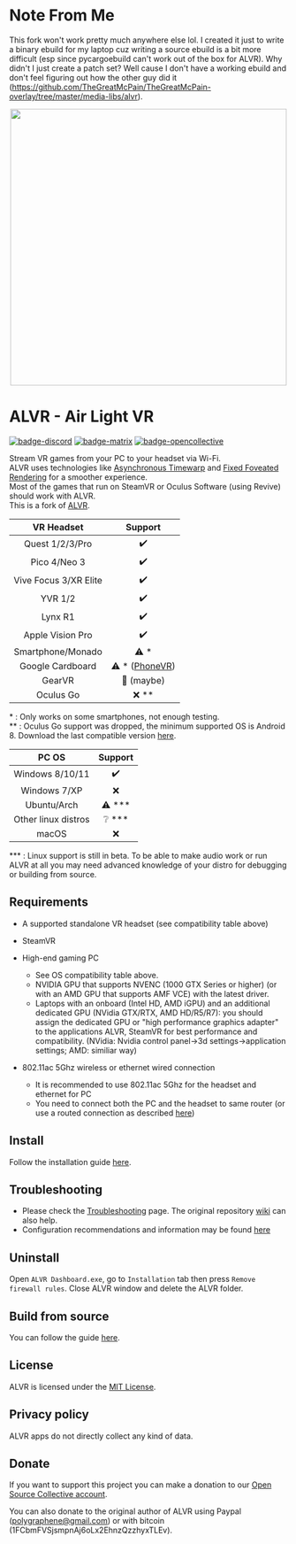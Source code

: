 # Note From Me

This fork won't work pretty much anywhere else lol. I created it just to write a binary ebuild for my laptop cuz writing a source ebuild is a bit more difficult (esp since pycargoebuild can't work out of the box for ALVR). Why didn't I just create a patch set? Well cause I don't have a working ebuild and don't feel figuring out how the other guy did it (https://github.com/TheGreatMcPain/TheGreatMcPain-overlay/tree/master/media-libs/alvr).

<p align="center"> <img width="500" src="resources/alvr_combined_logo_hq.png"/> </p>

# ALVR - Air Light VR

[![badge-discord][]][link-discord] [![badge-matrix][]][link-matrix] [![badge-opencollective][]][link-opencollective]

Stream VR games from your PC to your headset via Wi-Fi.  
ALVR uses technologies like [Asynchronous Timewarp](https://developer.oculus.com/documentation/native/android/mobile-timewarp-overview) and [Fixed Foveated Rendering](https://developer.oculus.com/documentation/native/android/mobile-ffr) for a smoother experience.  
Most of the games that run on SteamVR or Oculus Software (using Revive) should work with ALVR.  
This is a fork of [ALVR](https://github.com/polygraphene/ALVR).

|      VR Headset       |                                Support                                 |
| :-------------------: | :--------------------------------------------------------------------: |
|    Quest 1/2/3/Pro    |                           :heavy_check_mark:                           |
|     Pico 4/Neo 3      |                           :heavy_check_mark:                           |
| Vive Focus 3/XR Elite |                           :heavy_check_mark:                           |
|        YVR 1/2        |                           :heavy_check_mark:                           |
|        Lynx R1        |                           :heavy_check_mark:                           |
|   Apple Vision Pro    |                           :heavy_check_mark:                           |
|   Smartphone/Monado   |                              :warning: *                               |
|   Google Cardboard    | :warning: * ([PhoneVR](https://github.com/PhoneVR-Developers/PhoneVR)) |
|        GearVR         |                         :construction: (maybe)                         |
|       Oculus Go       |                                 :x: **                                 |

\* : Only works on some smartphones, not enough testing.  
\** : Oculus Go support was dropped, the minimum supported OS is Android 8. Download the last compatible version [here](https://github.com/alvr-org/ALVR/releases/tag/v18.2.3).

|        PC OS        |       Support       |
| :-----------------: | :-----------------: |
|   Windows 8/10/11   | :heavy_check_mark:  |
|    Windows 7/XP     |         :x:         |
|     Ubuntu/Arch     |    :warning: ***    |
| Other linux distros | :grey_question: *** |
|        macOS        |         :x:         |

\*** : Linux support is still in beta. To be able to make audio work or run ALVR at all you may need advanced knowledge of your distro for debugging or building from source.

## Requirements

-   A supported standalone VR headset (see compatibility table above)

-   SteamVR

-   High-end gaming PC
    -   See OS compatibility table above.
    -   NVIDIA GPU that supports NVENC (1000 GTX Series or higher) (or with an AMD GPU that supports AMF VCE) with the latest driver.
    -   Laptops with an onboard (Intel HD, AMD iGPU) and an additional dedicated GPU (NVidia GTX/RTX, AMD HD/R5/R7): you should assign the dedicated GPU or "high performance graphics adapter" to the applications ALVR, SteamVR for best performance and compatibility. (NVidia: Nvidia control panel->3d settings->application settings; AMD: similiar way)

-   802.11ac 5Ghz wireless or ethernet wired connection  
    -   It is recommended to use 802.11ac 5Ghz for the headset and ethernet for PC  
    -   You need to connect both the PC and the headset to same router (or use a routed connection as described [here](https://github.com/alvr-org/ALVR/wiki/ALVR-v14-and-Above))

## Install

Follow the installation guide [here](https://github.com/alvr-org/ALVR/wiki/Installation-guide).

## Troubleshooting

-   Please check the [Troubleshooting](https://github.com/alvr-org/ALVR/wiki/Troubleshooting) page. The original repository [wiki](https://github.com/polygraphene/ALVR/wiki/Troubleshooting) can also help.  
-   Configuration recommendations and information may be found [here](https://github.com/alvr-org/ALVR/wiki/PC)

## Uninstall

Open `ALVR Dashboard.exe`, go to `Installation` tab then press `Remove firewall rules`. Close ALVR window and delete the ALVR folder.

## Build from source

You can follow the guide [here](https://github.com/alvr-org/ALVR/wiki/Building-From-Source).

## License

ALVR is licensed under the [MIT License](LICENSE).

## Privacy policy

ALVR apps do not directly collect any kind of data.

## Donate

If you want to support this project you can make a donation to our [Open Source Collective account](https://opencollective.com/alvr).

You can also donate to the original author of ALVR using Paypal (polygraphene@gmail.com) or with bitcoin (1FCbmFVSjsmpnAj6oLx2EhnzQzzhyxTLEv).

[badge-discord]: https://img.shields.io/discord/720612397580025886?style=for-the-badge&logo=discord&color=5865F2 "Join us on Discord"
[link-discord]: https://discord.gg/ALVR
[badge-matrix]: https://img.shields.io/static/v1?label=chat&message=%23alvr&style=for-the-badge&logo=matrix&color=blueviolet "Join us on Matrix"
[link-matrix]: https://matrix.to/#/#alvr:ckie.dev?via=ckie.dev
[badge-opencollective]: https://img.shields.io/opencollective/all/alvr?style=for-the-badge&logo=opencollective&color=79a3e6 "Donate"
[link-opencollective]: https://opencollective.com/alvr
